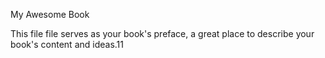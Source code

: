My Awesome Book

This file file serves as your book's preface, a great place to describe your book's content and ideas.11

